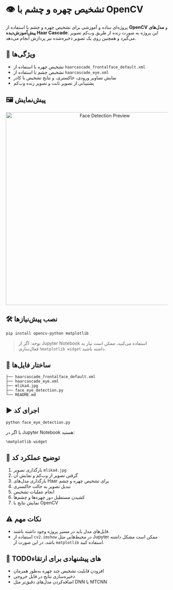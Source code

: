 
# 👁️ تشخیص چهره و چشم با OpenCV

پروژه‌ای ساده و آموزشی برای تشخیص چهره و چشم با استفاده از **OpenCV** و **مدل‌های پیش‌آموزش‌دیده Haar Cascade**. این پروژه به صورت زنده از طریق وب‌کم تصویر می‌گیرد و همچنین روی یک تصویر ذخیره‌شده نیز پردازش انجام می‌دهد.

## 🧠 ویژگی‌ها

* تشخیص چهره با استفاده از `haarcascade_frontalface_default.xml`
* تشخیص چشم با استفاده از `haarcascade_eye.xml`
* نمایش تصاویر ورودی، خاکستری، و نتایج تشخیص با کادر
* پشتیبانی از تصویر ثابت و تصویر زنده وب‌کم

## 🖼️ پیش‌نمایش

<p align="center">
  <img src="preview.gif" alt="Face Detection Preview" width="600"/>
</p>

## 🛠️ نصب پیش‌نیازها

```bash
pip install opencv-python matplotlib
```

> توجه: اگر از Jupyter Notebook استفاده می‌کنید، ممکن است نیاز به فعال‌سازی `%matplotlib widget` داشته باشید.

## 📂 ساختار فایل‌ها

```
├── haarcascade_frontalface_default.xml
├── haarcascade_eye.xml
├── mlika4.jpg
├── face_eye_detection.py
└── README.md
```

## ▶️ اجرای کد

```bash
python face_eye_detection.py
```

یا اگر در Jupyter Notebook هستید:

```python
%matplotlib widget
```

## 📸 توضیح عملکرد کد

1. بارگذاری تصویر `mlika4.jpg`
2. گرفتن تصویر از وب‌کم و نمایش آن
3. بارگذاری مدل‌های Haar برای تشخیص چهره و چشم
4. تبدیل تصویر به حالت خاکستری
5. انجام عملیات تشخیص
6. کشیدن مستطیل دور چهره‌ها و چشم‌ها
7. نمایش نتایج با OpenCV

## ⚠️ نکات مهم

* فایل‌های مدل باید در مسیر پروژه وجود داشته باشند.
* استفاده از `cv2.imshow` در محیط‌هایی مثل Jupyter ممکن است مشکل داشته باشد. در این صورت از `matplotlib` استفاده کنید.

## 📌 TODOهای پیشنهادی برای ارتقاء

* افزودن قابلیت تشخیص چند چهره به‌طور همزمان
* ذخیره‌سازی نتایج در فایل خروجی
* اضافه‌کردن مدل‌های دقیق‌تر مثل DNN یا MTCNN
